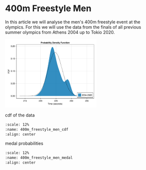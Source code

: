 # 400m Freestyle Men

In this article we will analyse the men's 400m freestyle event at the olympics. For this we will use the data from the finals of all previous summer olympics from Athens 2004 up to Tokio 2020. 

<p><img alt="Probability density function of the finishing times. The dashed line represents the estimated normal distribution." src="/_static/freestyle-400m-men-distributionpdf.svg" style="float:center; width:300px" /></p>

cdf of the data

 ```{figure} /_assets/freestyle-400m-men-distributioncdf.svg
:scale: 12%
:name: 400m_freestyle_men_cdf
:align: center
```
medal probabilities

 ```{figure} ../_assets/freestyle-400m-men-medal.svg
:scale: 12%
:name: 400m_freestyle_men_medal
:align: center
```